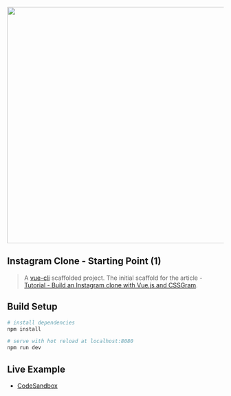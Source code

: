 <div align="center">
  <p>
    <img src="https://i.imgur.com/XPC8qRC.png" width="550"/>
  </p>
</div>

## Instagram Clone - Starting Point (1)

> A [vue-cli](https://github.com/vuejs/vue-cli) scaffolded project.
> The initial scaffold for the article - [Tutorial - Build an Instagram clone with Vue.js and CSSGram](https://medium.com/@hassan.djirdeh/tutorial-build-an-instagram-clone-with-vue-js-and-cssgram-24a9f3de0408).

## Build Setup

``` bash
# install dependencies
npm install

# serve with hot reload at localhost:8080
npm run dev
```

## Live Example

* <a href="https://codesandbox.io/s/kx1k010xlo" target="_blank">CodeSandbox</a>
